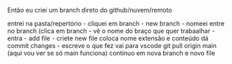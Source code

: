 Então eu criei um branch direto do github/nuvem/remoto

entrei na pasta/repertório - cliquei em branch - new branch - nomeei
entre no branch (clica em branch - vê o nome do braço que quer trabaalhar - entra - add file - criete new file
coloca nome extensão e conteúdo
dá commit changes - escreve o que fez
vai para vscode
git pull origin main (aqui vou ver se só main funciona) continuo em nova branch e novo file
